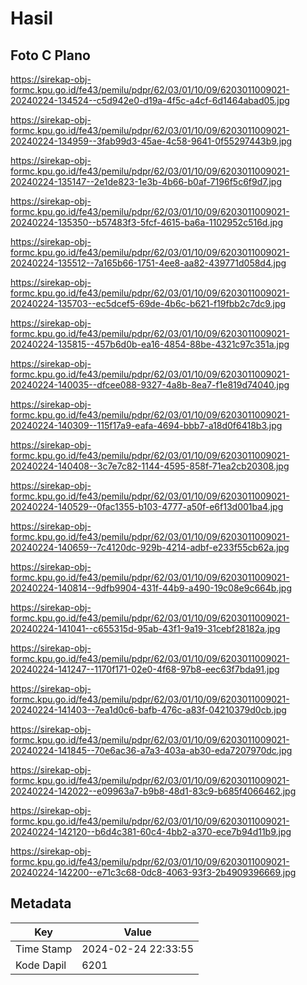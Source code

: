 # Hasil

## Foto C Plano

https://sirekap-obj-formc.kpu.go.id/fe43/pemilu/pdpr/62/03/01/10/09/6203011009021-20240224-134524--c5d942e0-d19a-4f5c-a4cf-6d1464abad05.jpg

https://sirekap-obj-formc.kpu.go.id/fe43/pemilu/pdpr/62/03/01/10/09/6203011009021-20240224-134959--3fab99d3-45ae-4c58-9641-0f55297443b9.jpg

https://sirekap-obj-formc.kpu.go.id/fe43/pemilu/pdpr/62/03/01/10/09/6203011009021-20240224-135147--2e1de823-1e3b-4b66-b0af-7196f5c6f9d7.jpg

https://sirekap-obj-formc.kpu.go.id/fe43/pemilu/pdpr/62/03/01/10/09/6203011009021-20240224-135350--b57483f3-5fcf-4615-ba6a-1102952c516d.jpg

https://sirekap-obj-formc.kpu.go.id/fe43/pemilu/pdpr/62/03/01/10/09/6203011009021-20240224-135512--7a165b66-1751-4ee8-aa82-439771d058d4.jpg

https://sirekap-obj-formc.kpu.go.id/fe43/pemilu/pdpr/62/03/01/10/09/6203011009021-20240224-135703--ec5dcef5-69de-4b6c-b621-f19fbb2c7dc9.jpg

https://sirekap-obj-formc.kpu.go.id/fe43/pemilu/pdpr/62/03/01/10/09/6203011009021-20240224-135815--457b6d0b-ea16-4854-88be-4321c97c351a.jpg

https://sirekap-obj-formc.kpu.go.id/fe43/pemilu/pdpr/62/03/01/10/09/6203011009021-20240224-140035--dfcee088-9327-4a8b-8ea7-f1e819d74040.jpg

https://sirekap-obj-formc.kpu.go.id/fe43/pemilu/pdpr/62/03/01/10/09/6203011009021-20240224-140309--115f17a9-eafa-4694-bbb7-a18d0f6418b3.jpg

https://sirekap-obj-formc.kpu.go.id/fe43/pemilu/pdpr/62/03/01/10/09/6203011009021-20240224-140408--3c7e7c82-1144-4595-858f-71ea2cb20308.jpg

https://sirekap-obj-formc.kpu.go.id/fe43/pemilu/pdpr/62/03/01/10/09/6203011009021-20240224-140529--0fac1355-b103-4777-a50f-e6f13d001ba4.jpg

https://sirekap-obj-formc.kpu.go.id/fe43/pemilu/pdpr/62/03/01/10/09/6203011009021-20240224-140659--7c4120dc-929b-4214-adbf-e233f55cb62a.jpg

https://sirekap-obj-formc.kpu.go.id/fe43/pemilu/pdpr/62/03/01/10/09/6203011009021-20240224-140814--9dfb9904-431f-44b9-a490-19c08e9c664b.jpg

https://sirekap-obj-formc.kpu.go.id/fe43/pemilu/pdpr/62/03/01/10/09/6203011009021-20240224-141041--c655315d-95ab-43f1-9a19-31cebf28182a.jpg

https://sirekap-obj-formc.kpu.go.id/fe43/pemilu/pdpr/62/03/01/10/09/6203011009021-20240224-141247--1170f171-02e0-4f68-97b8-eec63f7bda91.jpg

https://sirekap-obj-formc.kpu.go.id/fe43/pemilu/pdpr/62/03/01/10/09/6203011009021-20240224-141403--7ea1d0c6-bafb-476c-a83f-04210379d0cb.jpg

https://sirekap-obj-formc.kpu.go.id/fe43/pemilu/pdpr/62/03/01/10/09/6203011009021-20240224-141845--70e6ac36-a7a3-403a-ab30-eda7207970dc.jpg

https://sirekap-obj-formc.kpu.go.id/fe43/pemilu/pdpr/62/03/01/10/09/6203011009021-20240224-142022--e09963a7-b9b8-48d1-83c9-b685f4066462.jpg

https://sirekap-obj-formc.kpu.go.id/fe43/pemilu/pdpr/62/03/01/10/09/6203011009021-20240224-142120--b6d4c381-60c4-4bb2-a370-ece7b94d11b9.jpg

https://sirekap-obj-formc.kpu.go.id/fe43/pemilu/pdpr/62/03/01/10/09/6203011009021-20240224-142200--e71c3c68-0dc8-4063-93f3-2b4909396669.jpg


## Metadata

| Key        | Value               |
| ---------- | ------------------- |
| Time Stamp | 2024-02-24 22:33:55 |
| Kode Dapil | 6201                |




